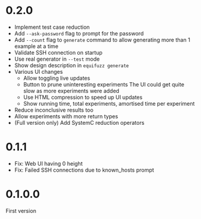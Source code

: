 0.2.0
===

* Implement test case reduction
* Add `--ask-password` flag to prompt for the password
* Add `--count` flag to `generate` command to allow generating more than 1 example at a time
* Validate SSH connection on startup
* Use real generator in `--test` mode
* Show design description in `equifuzz generate`
* Various UI changes
  - Allow toggling live updates
  - Button to prune uninteresting experiments
    The UI could get quite slow as more experiments were added
  - Use HTML compression to speed up UI updates
  - Show running time, total experiments, amortised time per experiment
* Reduce inconclusive results too
* Allow experiments with more return types
* (Full version only) Add SystemC reduction operators

0.1.1
=====

* Fix: Web UI having 0 height
* Fix: Failed SSH connections due to known_hosts prompt

0.1.0.0
=======

First version
